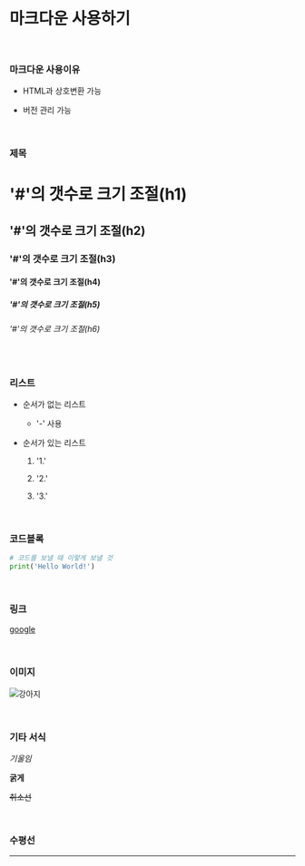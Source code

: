 # 마크다운 사용하기

<br>

### 마크다운 사용이유

- HTML과 상호변환 가능

- 버전 관리 가능

</br>

### 제목

# '#'의 갯수로 크기 조절(h1)

## '#'의 갯수로 크기 조절(h2)

### '#'의 갯수로 크기 조절(h3)

#### '#'의 갯수로 크기 조절(h4)

##### '#'의 갯수로 크기 조절(h5)

###### '#'의 갯수로 크기 조절(h6)

</br>

### 리스트

- 순서가 없는 리스트
  
  - '-' 사용

- 순서가 있는 리스트  
  
  1. '1.'
  
  2. '2.'
  
  3. '3.'

</br>

### 코드블록

```python
# 코드를 보낼 때 이렇게 보낼 것
print('Hello World!') 
```

</br>

### 링크

[google](https://www.google.co.kr) 

</br>

### 이미지

![강아지](https://github.com/qwert0175/study/assets/145173921/30f74561-2ed8-40d9-9b9c-d2e994777956)

</br>

### 기타 서식

*기울임*

**굵게**

~~취소선~~

</br>

### 수평선

---

